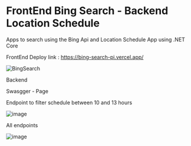 # FrontEnd Bing Search - Backend Location Schedule
Apps to search using the Bing Api and Location Schedule App using .NET Core

FrontEnd Deploy link :  https://bing-search-pi.vercel.app/

![BingSearch](https://user-images.githubusercontent.com/6864141/229953329-bc462809-14dd-49c1-972a-7491f5ff74f4.gif)

Backend

Swasgger - Page

Endpoint to filter schedule between 10 and 13 hours

![image](https://user-images.githubusercontent.com/6864141/230139555-96ca958a-6a3a-4a09-9384-d86cbf793b04.png)

All endpoints 

![image](https://user-images.githubusercontent.com/6864141/230138868-d1ddb0f1-8eaf-41d2-bb0c-95079cb80e06.png)
